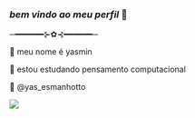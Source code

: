 ### _bem_ _vindo_ _ao_ _meu_ _perfil_ 🤍
─━━━━━━⊱✿⊰━━━━━━─



🌙 meu nome é yasmin

🌙 estou estudando pensamento computacional

🌙 @yas_esmanhotto


![](https://media.tenor.com/CiJuhjUFaeIAAAAC/gojo-satoru-jujutsu-kaisen.gif)

